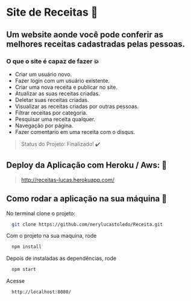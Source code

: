 # Site de Receitas :stew:


## Um website aonde você pode conferir as melhores receitas cadastradas pelas pessoas.


### O que o site é capaz de fazer 💥

- Criar um usuário novo.
- Fazer login com um usuário existente.
- Criar uma nova receita e publicar no site.
- Atualizar as suas receitas criadas.
- Deletar suas receitas criadas.
- Visualizar as receitas criadas por outras pessoas.
- Filtrar receitas por categoria.
- Pesquisar uma receita qualquer.
- Navegação por página.
- Fazer comentario em uma receita com o disqus.

> Status do Projeto: Finalizado! :heavy_check_mark:

## Deploy da Aplicação com Heroku / Aws: :dash:
> http://receitas-lucas.herokuapp.com/

## Como rodar a aplicação na sua máquina :rocket:
No terminal clone o projeto:

```sh
  git clone https://github.com/nerylucastoledo/Receita.git
```

Com o projeto na sua maquina, rode

```sh
  npm install
```

Depois de instaladas as dependências, rode

```sh
  npm start
```

Acesse

```sh
  http://localhost:8080/
```
